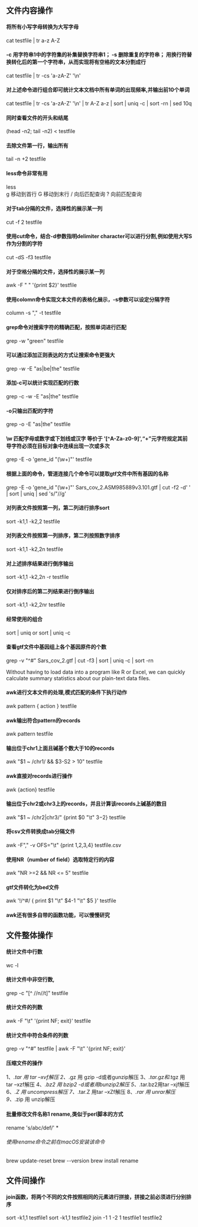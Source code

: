 ## 文件内容操作 
#### 将所有小写字母转换为大写字母
cat testfile | tr a-z A-Z
#### -c 用字符串1中的字符集的补集替换字符串1； -s 删除重复的字符串； 用换行符替换转化后的第一个字符串，从而实现将有空格的文本分割成行
cat testfile | tr -cs 'a-zA-Z' '\n'
#### 对上述命令进行组合即可统计文本文档中所有单词的出现频率,并输出前10个单词
cat testfile | tr -cs 'a-zA-Z' '\n' | tr A-Z a-z | sort | uniq -c | sort -rn | sed 10q
#### 同时查看文件的开头和结尾
(head -n2; tail -n2) < testfile
#### 去除文件第一行，输出所有
tail -n +2 testfile
#### less命令非常有用
less    
g 移动到首行
G 移动到末行
/ 向后匹配查询
? 向前匹配查询
#### 对于tab分隔的文件，选择性的展示某一列
cut -f 2 testfile
#### 使用cut命令，结合-d参数指明delimiter character可以进行分割,例如使用大写S作为分割的字符
cut -dS -f3 testfile
#### 对于空格分隔的文件，选择性的展示某一列
awk -F " " '{print $2}' testfile
#### 使用colomn命令实现文本文件的表格化展示，-s参数可以设定分隔字符
column -s "," -t testfile
#### grep命令对搜索字符的精确匹配，按照单词进行匹配
grep -w "green" testfile
#### 可以通过添加正则表达的方式让搜索命令更强大
grep -w -E "as|be|the" testfile
#### 添加-c可以统计实现匹配的行数
grep -c -w -E "as|the" testfile
#### -o只输出匹配的字符
grep -o -E "as|the" testfile
#### \w 匹配字母或数字或下划线或汉字 等价于 '[^A-Za-z0-9]',“+”元字符规定其前导字符必须在目标对象中连续出现一次或多次
grep -E -o 'gene_id "(\w+)"' testfile
#### 根据上面的命令，管道连接几个命令可以提取gtf文件中所有基因的名称
grep -E -o 'gene_id "(\w+)"' Sars_cov_2.ASM985889v3.101.gtf | cut -f2 -d' ' | sort | uniq | sed 's/"//g'
#### 对列表文件按照第一列，第二列进行排序sort
sort -k1,1 -k2,2 testfile
#### 对列表文件按照第一列排序，第二列按照数字排序
sort -k1,1 -k2,2n testfile
#### 对上述排序结果进行倒序输出
sort -k1,1 -k2,2n -r testfile
#### 仅对排序后的第二列结果进行倒序输出
sort -k1,1 -k2,2nr testfile
#### 经常使用的组合
sort | uniq   or  sort | uniq -c
#### 查看gtf文件中基因组上各个基因原件的个数
grep -v "^#" Sars_cov_2.gtf | cut -f3 | sort | uniq -c | sort -rn

Without having to load data into a program like R or Excel, we can quickly calculate
summary statistics about our plain-text data files.

#### awk进行文本文件的处理,模式匹配的条件下执行动作
awk pattern { action } testfile
#### awk输出符合pattern的records
awk pattern testfile
#### 输出位于chr1上面且碱基个数大于10的records
awk "$1 ~ /chr1/ && $3-S2 > 10" testfile
#### awk直接对records进行操作
awk {action} testfile
#### 输出位于chr2或chr3上的records，并且计算该records上碱基的数目
awk "$1 ~ /chr2|chr3/" {print $0 "\t" $3-$2} testfile
#### 将csv文件转换成tab分隔文件
awk -F"," -v OFS="\t" {print $1,$2,$3,$4} testfile.csv
#### 使用NR（number of field）选取特定行的内容
awk "NR >=2 && NR <= 5" testfile
#### gtf文件转化为bed文件
awk '!/^#/ { print $1 "\t" $4-1 "\t" $5 }' testfile
#### awk还有很多自带的函数功能，可以慢慢研究









## 文件整体操作
#### 统计文件中行数
wc -l
#### 统计文件中非空行数,
grep -c "[^ //n//t]" testfile
#### 统计文件的列数
awk -F "\t" '{print NF; exit}' testfile
#### 统计文件中符合条件的列数
grep -v "^#" testfile | awk -F "\t" '{print NF; exit}'
#### 压缩文件的操作
 1、*.tar 用 tar –xvf解压 
 2、*.gz 用 gzip -d或者gunzip解压 
 3、*.tar.gz和*.tgz 用 tar –xzf解压 
 4、*.bz2 用 bzip2 -d或者用bunzip2解压 
 5、*.tar.bz2用tar –xjf解压 
 6、*.Z 用 uncompress解压 
 7、*.tar.Z 用tar –xZf解压 
 8、*.rar 用 unrar解压
 9、*.zip 用 unzip解压
#### 批量修改文件名称1 rename,类似于perl脚本的方式
rename 's/abc/def/' *
###### 使用rename命令之前在macOS安装该命令
brew update-reset
brew --version
brew install rename




## 文件间操作
#### join函数，将两个不同的文件按照相同的元素进行拼接，拼接之前必须进行分别排序
sort -k1,1 testfile1
sort -k1,1 testfile2
join -1 1 -2 1 testfile1 testfile2
